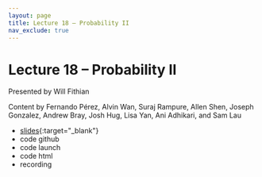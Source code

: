 ```yaml
---
layout: page
title: Lecture 18 – Probability II
nav_exclude: true
---
```


# Lecture 18 – Probability II

Presented by Will Fithian

Content by Fernando Pérez, Alvin Wan, Suraj Rampure, Allen Shen, Joseph Gonzalez, Andrew Bray, Josh Hug, Lisa Yan, Ani Adhikari, and Sam Lau

- [slides](https://docs.google.com/presentation/d/1DrBevgrfAV54W4NPuxQPTNuLB1GNnPk7Q-iLbV_c78Y/edit?usp=sharing){:target="_blank"}
- code github
- code launch
- code html
- recording